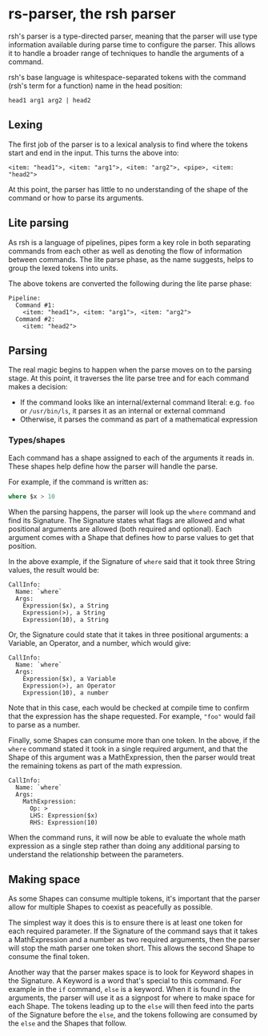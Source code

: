 # rs-parser, the rsh parser

rsh's parser is a type-directed parser, meaning that the parser will use type information available during parse time to configure the parser. This allows it to handle a broader range of techniques to handle the arguments of a command.

rsh's base language is whitespace-separated tokens with the command (rsh's term for a function) name in the head position:

```
head1 arg1 arg2 | head2
```

## Lexing

The first job of the parser is to a lexical analysis to find where the tokens start and end in the input. This turns the above into:

```
<item: "head1">, <item: "arg1">, <item: "arg2">, <pipe>, <item: "head2">
```

At this point, the parser has little to no understanding of the shape of the command or how to parse its arguments.

## Lite parsing

As rsh is a language of pipelines, pipes form a key role in both separating commands from each other as well as denoting the flow of information between commands. The lite parse phase, as the name suggests, helps to group the lexed tokens into units.

The above tokens are converted the following during the lite parse phase:

```
Pipeline:
  Command #1:
    <item: "head1">, <item: "arg1">, <item: "arg2">
  Command #2:
    <item: "head2">
```

## Parsing

The real magic begins to happen when the parse moves on to the parsing stage. At this point, it traverses the lite parse tree and for each command makes a decision:

* If the command looks like an internal/external command literal: e.g. `foo` or `/usr/bin/ls`, it parses it as an internal or external command
* Otherwise, it parses the command as part of a mathematical expression

### Types/shapes

Each command has a shape assigned to each of the arguments it reads in. These shapes help define how the parser will handle the parse.

For example, if the command is written as:

```sql
where $x > 10
```

When the parsing happens, the parser will look up the `where` command and find its Signature. The Signature states what flags are allowed and what positional arguments are allowed (both required and optional). Each argument comes with a Shape that defines how to parse values to get that position.

In the above example, if the Signature of `where` said that it took three String values, the result would be:

```
CallInfo:
  Name: `where`
  Args:
    Expression($x), a String
    Expression(>), a String
    Expression(10), a String
```

Or, the Signature could state that it takes in three positional arguments: a Variable, an Operator, and a number, which would give:

```
CallInfo:
  Name: `where`
  Args:
    Expression($x), a Variable
    Expression(>), an Operator
    Expression(10), a number
```

Note that in this case, each would be checked at compile time to confirm that the expression has the shape requested. For example, `"foo"` would fail to parse as a number.

Finally, some Shapes can consume more than one token. In the above, if the `where` command stated it took in a single required argument, and that the Shape of this argument was a MathExpression, then the parser would treat the remaining tokens as part of the math expression.

```
CallInfo:
  Name: `where`
  Args:
    MathExpression:
      Op: >
      LHS: Expression($x)
      RHS: Expression(10)
```

When the command runs, it will now be able to evaluate the whole math expression as a single step rather than doing any additional parsing to understand the relationship between the parameters.

## Making space

As some Shapes can consume multiple tokens, it's important that the parser allow for multiple Shapes to coexist as peacefully as possible.

The simplest way it does this is to ensure there is at least one token for each required parameter. If the Signature of the command says that it takes a MathExpression and a number as two required arguments, then the parser will stop the math parser one token short. This allows the second Shape to consume the final token.

Another way that the parser makes space is to look for Keyword shapes in the Signature. A Keyword is a word that's special to this command. For example in the `if` command, `else` is a keyword. When it is found in the arguments, the parser will use it as a signpost for where to make space for each Shape. The tokens leading up to the `else` will then feed into the parts of the Signature before the `else`, and the tokens following are consumed by the `else` and the Shapes that follow.
